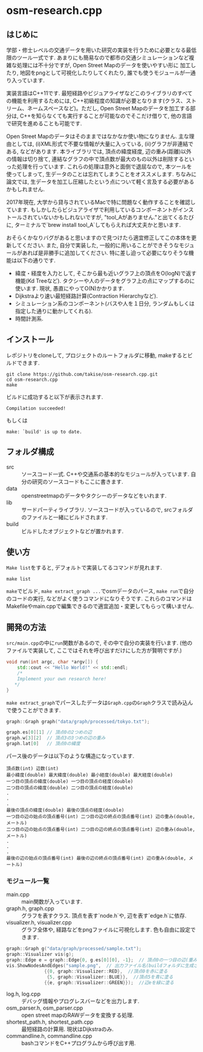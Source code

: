 # osm-research.cpp
## はじめに
<p>学部・修士レベルの交通データを用いた研究の実装を行うために必要となる最低限のツール一式です. 
あまりにも簡易なので都市の交通シミュレーションなど複雑な処理には不十分ですが, Open Street Mapのデータを使いやすい形に
加工したり, 地図をpngとして可視化したりしてくれたり, 誰でも使うモジュールが一通り入っています.</p>
<p>実装言語はC++11です. 最短経路やビジュアライザなどこのライブラリのすべての機能を利用するためには, C++初級程度の知識が必要となります(クラス、ストリーム、ネームスペースなど)。ただし, Open Street Mapのデータを加工する部分は, C++を知らなくても実行することが可能なのでそこだけ借りて, 他の言語で研究を進めることも可能です.</p>
<p>Open Street Mapのデータはそのままではなかなか使い物になりません. 主な理由としては, (i)XML形式で不要な情報が大量に入っている, (ii)グラフが非連結である, などがあります. 本ライブラリでは, 頂点の緯度経度, 辺の重み(距離)以外の情報は切り捨て, 連結なグラフの中で頂点数が最大のもの以外は削除するといった処理を行っています. これらの処理は意外と面倒で退屈なので, 本ツールを使ってしまって, 生データのことは忘れてしまうことをオススメします. ちなみに論文では, 生データを加工し圧縮したという点について軽く言及する必要があるかもしれません.</p>
<p>2017年現在, 大学から貸与されているMacで特に問題なく動作することを確認しています. もしかしたらビジュアライザで利用しているコンポーネントがインストールされていないかもしれないですが, "tool_Aがありません."と出てくるたびに, ターミナルで`brew install tool_A`してもらえれば大丈夫かと思います.</p>
<p>おそらくかなりバグがあると思いますので見つけたら適宜修正してこの本体を更新してください. また, 自分で実装した, 一般的に用いることができそうなモジュールがあれば是非勝手に追加してください. 特に差し迫って必要になりそうな機能は以下の通りです.

- 緯度・経度を入力として, そこから最も近いグラフ上の頂点をO(logN)で返す機能(Kd Treeなど). タクシーや人のデータをグラフ上の点にマップするのに使います. 現状, 愚直にやってO(N)かかります.
- Dijkstraより速い最短経路計算(Contraction Hierarchyなど). 
- シミュレーション系のコンポーネント(バスや人を１日分, ランダムもしくは指定した通りに動かしてくれる). 
- 時間計測系.
</p>

## インストール
レポジトリをcloneして, プロジェクトのルートフォルダに移動, makeするとビルドできます.
```
git clone https://github.com/takise/osm-research.cpp.git
cd osm-research.cpp
make
```
ビルドに成功すると以下が表示されます.
```
Compilation succeeded!
```
もしくは
```
make: `build' is up to date.
```
## フォルダ構成
<dl>
    <dt>src</dt>
    <dd>ソースコード一式. C++や交通系の基本的なモジュールが入っています. 自分の研究のソースコードもここに書きます. </dd>
    <dt>data</dt>
    <dd>openstreetmapのデータやタクシーのデータなどをいれます.</dd>
    <dt>lib</dt>
    <dd>サードパーティライブラリ. ソースコードが入っているので, srcフォルダのファイルと一緒にビルドされます.</dd>
    <dt>build</dt>
    <dd>ビルドしたオブジェクトなどが置かれます.</dd>
</dl>

## 使い方
`Make list`をすると, デフォルトで実装してるコマンドが見れます.
```
make list
```
`make`でビルド, `make extract_graph ...`でosmデータのパース, `make run`で自分のコードの実行, などがよく使うコマンドになりそうです. これらのコマンドはMakefileやmain.cppで編集できるので適宜追加・変更してもらって構いません.

## 開発の方法
`src/main.cpp`の中に`run`関数があるので, その中で自分の実装を行います. (他のファイルで実装して, ここではそれを呼び出すだけにした方が賢明ですが.)
```cpp
void run(int argc, char *argv[]) {
    std::cout << "Hello World!" << std::endl;
    /*
    Implement your own research here!
   */
}
```
`make extract_graph`でパースしたデータは`Graph.cpp`の`Graph`クラスで読み込んで使うことができます.
```cpp
graph::Graph graph("data/graph/processed/tokyo.txt");

graph.es[0][1] // 頂点0の2つめの辺
graph.w[3][2]  // 頂点3の3つめの辺の重み
graph.lat[0]   // 頂点0の緯度
```
パース後のデータは以下のような構造になっています.
```
頂点数(int) 辺数(int)
最小緯度(double) 最大緯度(double) 最小経度(double) 最大経度(double)
一つ目の頂点の緯度(double) 一つ目の頂点の経度(double)
二つ目の頂点の緯度(double) 二つ目の頂点の経度(double)
.
.
.
最後の頂点の緯度(double) 最後の頂点の経度(double)
一つ目の辺の始点の頂点番号(int) 二つ目の辺の終点の頂点番号(int) 辺の重み(double, メートル)
二つ目の辺の始点の頂点番号(int) 二つ目の辺の終点の頂点番号(int) 辺の重み(double, メートル)
.
.
.
最後の辺の始点の頂点番号(int) 最後の辺の終点の頂点番号(int) 辺の重み(double, メートル)
```
### モジュール一覧
<dl>
    <dt>main.cpp</dt>
    <dd>main関数が入っています.</dd>
    <dt>graph.h, graph.cpp</dt>
    <dd>グラフを表すクラス. 頂点を表す`node.h`や, 辺を表す`edge.h`に依存.</dd>
    <dt>visualizer.h, visualizer.cpp</dt>
    <dd>
	グラフ全体や, 経路などをpngファイルに可視化します. 色も自由に設定できます.
    </dd>
</dl>

```cpp
graph::Graph g("data/graph/processed/sample.txt");
graph::Visualizer vis(g);
graph::Edge e = graph::Edge{0, g.es[0][0], -1};  // 頂点0の一つ目の辺(重みはどうでもよい)
vis.ShowNodesAndEdges("sample.png",  // 出力ファイル名(buildフォルダに生成される)
		      {{0, graph::Visualizer::RED},  //頂点0を赤に塗る
		       {5, graph::Visualizer::BLUE}},  //頂点5を青に塗る
		      {{e, graph::Visualizer::GREEN}});  //辺eを緑に塗る
```

<dl>
    <dd>
    </dd>
    <dt>log.h, log.cpp</dt>
    <dd>デバッグ情報やプログレスバーなどを出力します.</dd>
    <dt>osm_parser.h, osm_parser.cpp</dt>
    <dd>open street mapのRAWデータを変換する処理.</dd>
    <dt>shortest_path.h, shortest_path.cpp</dt>
    <dd>最短経路の計算用. 現状はDijkstraのみ.</dd>
    <dt>commandline.h, commandline.cpp</dt>
    <dd>bashコマンドをC++プログラムから呼び出す用.</dd>
</dl>
